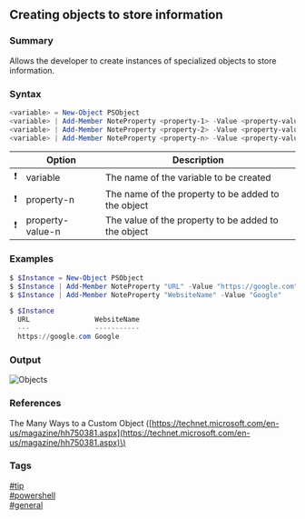 ## Creating objects to store information

### Summary
Allows the developer to create instances of specialized objects to store information.

### Syntax
```powershell
<variable> = New-Object PSObject
<variable> | Add-Member NoteProperty <property-1> -Value <property-value-1>
<variable> | Add-Member NoteProperty <property-2> -Value <property-value-2>
<variable> | Add-Member NoteProperty <property-n> -Value <property-value-n>
```

|               | Option           | Description                                         |
| :-----------: | ---------------- | --------------------------------------------------- |
| :exclamation: | variable         | The name of the variable to be created              |
| :exclamation: | property-n       | The name of the property to be added to the object  |
| :exclamation: | property-value-n | The value of the property to be added to the object |

### Examples
```powershell
$ $Instance = New-Object PSObject
$ $Instance | Add-Member NoteProperty "URL" -Value "https://google.com"
$ $Instance | Add-Member NoteProperty "WebsiteName" -Value "Google"

$ $Instance
  URL                WebsiteName
  ---                -----------
  https://google.com Google
```

### Output
![Objects](https://cloud.githubusercontent.com/assets/19519411/18875612/1acea8ca-848c-11e6-8805-8a439b7c2c78.png)

### References
The Many Ways to a Custom Object \([https://technet.microsoft.com/en-us/magazine/hh750381.aspx](https://technet.microsoft.com/en-us/magazine/hh750381.aspx)\)

### Tags
[#tip](../../tips.md)  
[#powershell](../powershell.md)  
[#general](general.md)